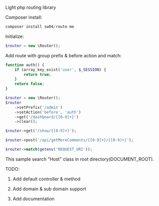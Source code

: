 Light php routing library

Composer install:
```php
composer install sw04/route-me
```

Initialize:

```php
$router = new \Router();
```

Add route with group prefix & before action and match:

```php
function auth() {
    if (array_key_exist('user', $_SESSION) {
        return true;
    }
    return false;
}

$router = new \Router();
$router
    ->setPrefix('/admin')
    ->setAction('before', 'auth')
    ->get('/dashboard/{[0-9]+}')
    ->clear();

$router->get('/show/{[0-9]+}');

$router->post('/api/getMoreComments/{[0-9]+}/{[0-9]+}');

$router->match(getenv('REQUEST_URI'));
```

This sample search "Host" class in root directory(DOCUMENT_ROOT).

TODO:

1. Add default controller & method

2. Add domain & sub domain support

3. Add documentation